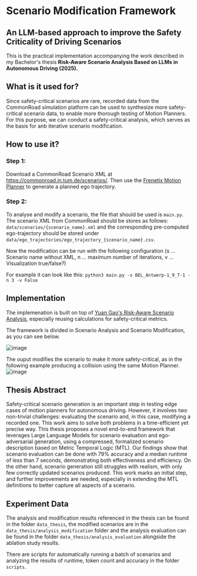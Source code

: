 # Scenario Modification Framework

## An LLM-based approach to improve the Safety Criticality of Driving Scenarios

This is the practical implementation accompanying the work described in my Bachelor's thesis **Risk-Aware Scenario Analysis Based on LLMs
in Autonomous Driving (2025).** 

## What is it used for?

Since safety-critical scenarios are rare, recorded data from the CommonRoad simulation platform can be used to synthesize more safety-critical scenario data, to enable more thorough testing of Motion Planners. For this purpose, we can conduct a safety-critical analysis, which serves as the basis for anb iterative scenario modification.

## How to use it?
### Step 1:
Download a CommonRoad Scenario XML at https://commonroad.in.tum.de/scenarios/.
Then use the [Frenetix Motion Planner](https://github.com/TUM-AVS/Frenetix-Motion-Planner) to generate a planned ego trajectory.

### Step 2:
To analyse and modify a scenario, the file that should be used is `main.py`. The scenario XML from CommonRoad should be stores as follows: `data/scenarios/{scenario_name}.xml` and the corresponding pre-computed ego-trajectory should be stored under `data/ego_trajectories/ego_trajectory_{scenario_name}.csv`.

Now the modification can be run with the following configuration (s ... Scenario name without XML, n ... maximum number of iterations, v ... Visualization true/false?)

For example it can look like this:
`python3 main.py -s BEL_Antwerp-1_9_T-1 -n 3 -v False`

## Implementation

The implemenation is built on top of [Yuan Gao's Risk-Aware Scenario Analysis](https://github.com/yuangao-tum/Riskaware-Scenario-analyse), especially reusing calculations for safety-critical metrics.

The framework is divided in Scenario Analysis and Scenario Modification, as you can see below.

![image](https://github.com/user-attachments/assets/c489baf0-ff26-4d72-8c0d-13bc4bad8c8b)

The ouput modifies the scenario to make it more safety-critical, as in the following example producing a collision using the same Motion Planner.
![image](https://github.com/user-attachments/assets/aed94fd7-a444-43bc-ab02-14e72dbbee81)

## Thesis Abstract

 Safety-critical scenario generation is an important step in testing edge cases of motion planners
for autonomous driving. However, it involves two non-trivial challenges: evaluating the
scenario and, in this case, modifying a recorded one. This work aims to solve both problems
in a time-efficient yet precise way.
This thesis proposes a novel end-to-end framework that leverages Large Language Models
for scenario evaluation and ego-adversarial generation, using a compressed, formalized
scenario description based on Metric Temporal Logic (MTL).
Our findings show that scenario evaluation can be done with 79% accuracy and a median
runtime of less than 7 seconds, demonstrating both effectiveness and efficiency. On the
other hand, scenario generation still struggles with realism, with only few correctly updated
scenarios produced.
This work marks an initial step, and further improvements are needed, especially in
extending the MTL definitions to better capture all aspects of a scenario.

## Experiment Data

The analysis and modification results referenced in the thesis can be found in the folder `data_thesis`, the modified scenarios are in the `data_thesis/analysis_modification` folder and the analysis evaluation can be found in the folder `data_thesis/analysis_evaluation` alongside the ablation study results. 

There are scripts for automatically running a batch of scenarios and analyzing the results of runtime, token count and accuracy in the folder `scripts`.

